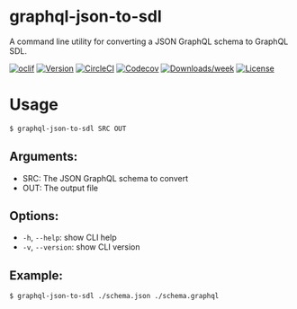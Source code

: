 # graphql-json-to-sdl

A command line utility for converting a JSON GraphQL schema to GraphQL SDL.

[![oclif](https://img.shields.io/badge/cli-oclif-brightgreen.svg)](https://oclif.io)
[![Version](https://img.shields.io/npm/v/graphql-json-to-sdl.svg)](https://npmjs.org/package/graphql-json-to-sdl)
[![CircleCI](https://circleci.com/gh/CDThomas/graphql-json-to-sdl/tree/master.svg?style=shield)](https://circleci.com/gh/CDThomas/graphql-json-to-sdl/tree/master)
[![Codecov](https://codecov.io/gh/CDThomas/graphql-json-to-sdl/branch/master/graph/badge.svg)](https://codecov.io/gh/CDThomas/graphql-json-to-sdl)
[![Downloads/week](https://img.shields.io/npm/dw/graphql-json-to-sdl.svg)](https://npmjs.org/package/graphql-json-to-sdl)
[![License](https://img.shields.io/npm/l/graphql-json-to-sdl.svg)](https://github.com/CDThomas/graphql-json-to-sdl/blob/master/package.json)

# Usage

```bash
$ graphql-json-to-sdl SRC OUT
```

## Arguments:

- SRC: The JSON GraphQL schema to convert
- OUT: The output file

## Options:

- `-h`, `--help`: show CLI help
- `-v`, `--version`: show CLI version

## Example:

```bash
$ graphql-json-to-sdl ./schema.json ./schema.graphql
```
